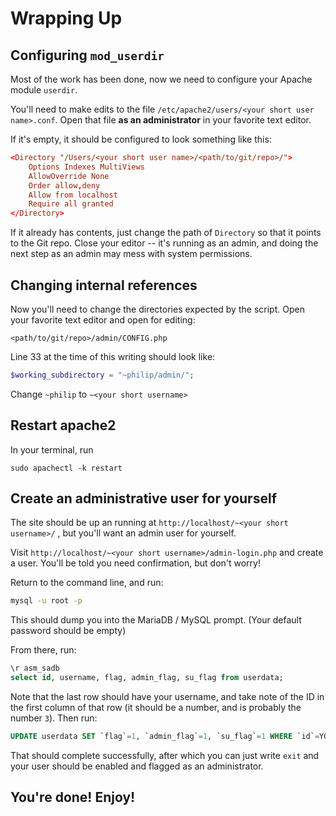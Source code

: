 # Wrapping Up

## Configuring `mod_userdir`

Most of the work has been done, now we need to configure your Apache module `userdir`.

You'll need to make edits to the file `/etc/apache2/users/<your short user name>.conf`. Open that file **as an administrator** in your favorite text editor.

If it's empty, it should be configured to look something like this:

```conf
<Directory "/Users/<your short user name>/<path/to/git/repo>/">
    Options Indexes MultiViews
    AllowOverride None
    Order allow,deny
    Allow from localhost
    Require all granted
</Directory>
```

If it already has contents, just change the path of `Directory` so that it points to the Git repo. Close your editor -- it's running as an admin, and doing the next step as an admin may mess with system permissions.

## Changing internal references

Now you'll need to change the directories expected by the script. Open your favorite text editor and open for editing:

`<path/to/git/repo>/admin/CONFIG.php`

Line 33 at the time of this writing should look like:

```php
$working_subdirectory = "~philip/admin/";
```

Change `~philip` to `~<your short username>`

## Restart apache2

In your terminal, run


```
sudo apachectl -k restart
```

## Create an administrative user for yourself


The site should be up an running at `http://localhost/~<your short username>/` , but you'll want an admin user for yourself.

Visit `http://localhost/~<your short username>/admin-login.php` and create a user. You'll be told you need confirmation, but don't worry!


Return to the command line, and run:

```sh
mysql -u root -p
```

This should dump you into the MariaDB / MySQL prompt. (Your default password should be empty)

From there, run:

```sql
\r asm_sadb
select id, username, flag, admin_flag, su_flag from userdata;
```

Note that the last row should have your username, and take note of the ID in the first column of that row (it should be a number, and is probably the number `3`). Then run:

```sql
UPDATE userdata SET `flag`=1, `admin_flag`=1, `su_flag`=1 WHERE `id`=YOUR_USER_ID_NUMBER;
```

That should complete successfully, after which you can just write `exit` and your user should be enabled and flagged as an administrator.


## You're done! Enjoy!
